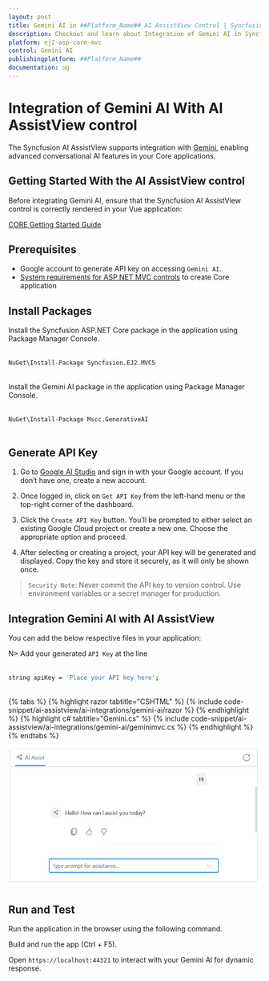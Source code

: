 ```yaml
---
layout: post
title: Gemini AI in ##Platform_Name## AI AssistView Control | Syncfusion
description: Checkout and learn about Integration of Gemini AI in Syncfusion ##Platform_Name## AI AssistView control of Syncfusion Essential JS 2 and more.
platform: ej2-asp-core-mvc
control: Gemini AI
publishingplatform: ##Platform_Name##
documentation: ug
---
```

 
# Integration of Gemini AI With AI AssistView control
 
The Syncfusion AI AssistView supports integration with [Gemini](https://ai.google.dev/gemini-api/docs), enabling advanced conversational AI features in your Core applications.
 
## Getting Started With the AI AssistView control
 
Before integrating Gemini AI, ensure that the Syncfusion AI AssistView control is correctly rendered in your Vue application:
 
[ CORE Getting Started Guide](../getting-started)
 
## Prerequisites
 
* Google account to generate API key on accessing `Gemini AI`.
* [System requirements for ASP.NET MVC controls](https://ej2.syncfusion.com/aspnetmvc/documentation/system-requirements) to create Core application
 
## Install Packages
 
Install the Syncfusion ASP.NET Core package in the application  using Package Manager Console.
 
```bash
 
NuGet\Install-Package Syncfusion.EJ2.MVC5
 
```
 
Install the Gemini AI package in the application using Package Manager Console.
 
```bash
 
NuGet\Install-Package Mscc.GenerativeAI
 
```
 
## Generate API Key
 
1. Go to [Google AI Studio](https://aistudio.google.com/app/apikey) and sign in with your Google account. If you don’t have one, create a new account.
 
2. Once logged in, click on `Get API Key` from the left-hand menu or the top-right corner of the dashboard.
 
3. Click the `Create API Key` button. You’ll be prompted to either select an existing Google Cloud project or create a new one. Choose the appropriate option and proceed.
 
4. After selecting or creating a project, your API key will be generated and displayed. Copy the key and store it securely, as it will only be shown once.
 
> `Security Note`: Never commit the API key to version control. Use environment variables or a secret manager for production.
 
##  Integration Gemini AI with AI AssistView
 
You can add the below respective files in your application:
 
N> Add your generated `API Key` at the line
 
```bash
 
string apiKey = 'Place your API key here';
 
```
 
{% tabs %}
{% highlight razor tabtitle="CSHTML" %}
{% include code-snippet/ai-assistview/ai-integrations/gemini-ai/razor %}
{% endhighlight %}
{% highlight c# tabtitle="Gemini.cs" %}
{% include code-snippet/ai-assistview/ai-integrations/gemini-ai/geminimvc.cs %}
{% endhighlight %}
{% endtabs %}
 
![Gemini AI](../../images/gemini-ai.png)

## Run and Test
 
Run the application in the browser using the following command.
 
Build and run the app (Ctrl + F5).
 
Open `https://localhost:44321` to interact with your Gemini AI for dynamic response.